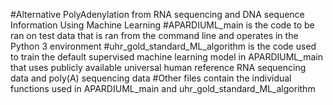 #Alternative PolyAdenylation from RNA sequencing and DNA sequence Information Using Machine Learning
#APARDIUML_main is the code to be ran on test data that is ran from the command line and operates in the Python 3 environment
#uhr_gold_standard_ML_algorithm is the code used to train the default supervised machine learning model in APARDIUML_main that uses publicly available universal human reference RNA sequencing data and poly(A) sequencing data
#Other files contain the individual functions used in APARDIUML_main and uhr_gold_standard_ML_algorithm
